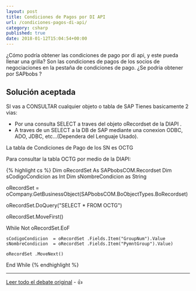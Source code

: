 ```yaml
---
layout: post
title: Condiciones de Pagos por DI API
url: /condiciones-pagos-di-api/
category: csharp
published: true
date: 2018-01-12T15:04:54+00:00
---
```


¿Cómo podría obtener las condiciones de pago por di api, y este pueda llenar una grilla? 
Son las condiciones de pagos de los socios de negociaciones en la pestaña de condiciones de pago. 
¿Se podria obtener por SAPbobs ? 

<!--more-->

## Solución aceptada
SI vas a CONSULTAR cualquier objeto o tabla de SAP Tienes basicamente 2 vias:

* Por una consulta SELECT a traves del objeto oRecordset de la DIAPI .
* A traves de un SELECT a la DB de SAP mediante una conexion ODBC, ADO, JDBC, etc…(Dependera del Lenguaje Usado).

La tabla de Condiciones de Pago de los SN es OCTG

Para consultar la tabla OCTG por medio de la DIAPI:

{% highlight cs %}
Dim oRecordSet As SAPbobsCOM.Recordset
  Dim sCodigoCondicion as Int
  Dim sNombreCondicion as String

  oRecordSet = oCompany.GetBusinessObject(SAPbobsCOM.BoObjectTypes.BoRecordset)

  oRecordSet.DoQuery("SELECT * FROM OCTG")
  
  oRecordSet.MoveFirst()

  While Not oRecordSet.EoF

    sCodigoCondicion  = oRecordSet .Fields.Item("GroupNum").Value
    sNombreCondicion  = oRecordSet .Fields.Item("PymntGroup").Value)

    oRecordSet .MoveNext()

  End While
{% endhighlight %}



***

[Leer todo el debate original](https://foros.consultoria-sap.com/t/20158) - :+1: 
